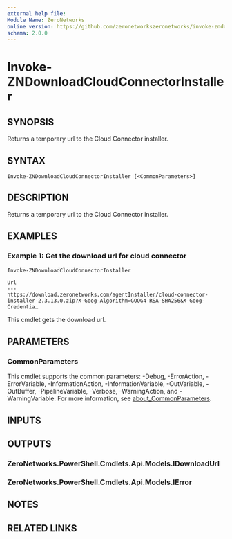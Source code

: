 ```yaml
---
external help file:
Module Name: ZeroNetworks
online version: https://github.com/zeronetworkszeronetworks/invoke-zndownloadcloudconnectorinstaller
schema: 2.0.0
---
```


# Invoke-ZNDownloadCloudConnectorInstaller

## SYNOPSIS
Returns a temporary url to the Cloud Connector installer.

## SYNTAX

```
Invoke-ZNDownloadCloudConnectorInstaller [<CommonParameters>]
```

## DESCRIPTION
Returns a temporary url to the Cloud Connector installer.

## EXAMPLES

### Example 1: Get the download url for cloud connector
```powershell
Invoke-ZNDownloadCloudConnectorInstaller
```

```output
Url
---
https://download.zeronetworks.com/agentInstaller/cloud-connector-installer-2.3.13.0.zip?X-Goog-Algorithm=GOOG4-RSA-SHA256&X-Goog-Credentia…
```

This cmdlet gets the download url.

## PARAMETERS

### CommonParameters
This cmdlet supports the common parameters: -Debug, -ErrorAction, -ErrorVariable, -InformationAction, -InformationVariable, -OutVariable, -OutBuffer, -PipelineVariable, -Verbose, -WarningAction, and -WarningVariable. For more information, see [about_CommonParameters](http://go.microsoft.com/fwlink/?LinkID=113216).

## INPUTS

## OUTPUTS

### ZeroNetworks.PowerShell.Cmdlets.Api.Models.IDownloadUrl

### ZeroNetworks.PowerShell.Cmdlets.Api.Models.IError

## NOTES

## RELATED LINKS

